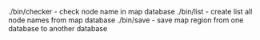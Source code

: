 ./bin/checker - check node name in map database
./bin/list - create list all node names from map database
./bin/save - save map region from one database to another database
